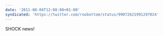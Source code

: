```yaml
---
date: '2011-08-04T12:08:08+01:00'
syndicated: 'https://twitter.com/roobottom/status/99072621991297024'
---
```

SHOCK news! 
